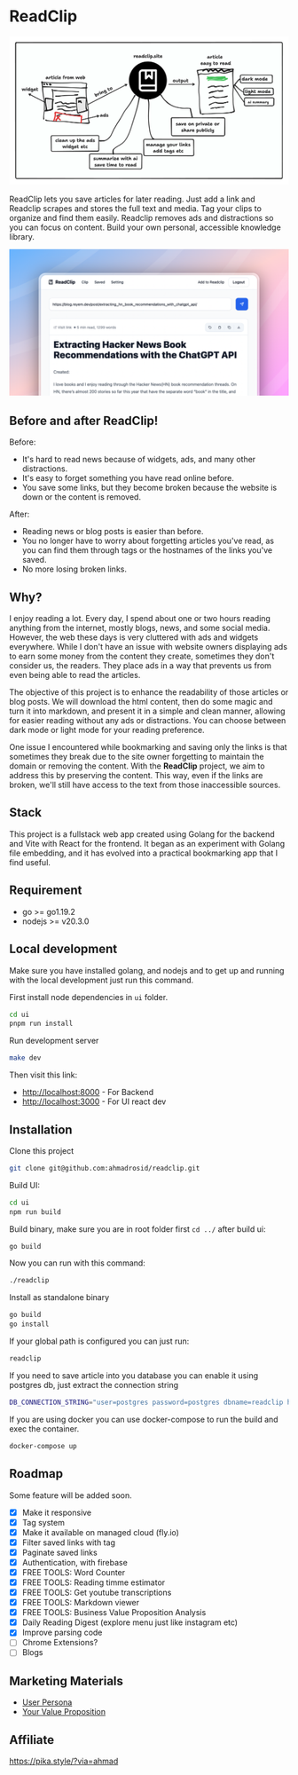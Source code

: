 # ReadClip

![how-it-works](./how-it-works.png)

ReadClip lets you save articles for later reading. Just add a link and Readclip scrapes and stores the full text and media. Tag your clips to organize and find them easily. Readclip removes ads and distractions so you can focus on content. Build your own personal, accessible knowledge library.

![demo](./ui/public/img/readclip.png)

## Before and after ReadClip!

Before:
- It's hard to read news because of widgets, ads, and many other distractions.
- It's easy to forget something you have read online before.
- You save some links, but they become broken because the website is down or the content is removed.

After:

- Reading news or blog posts is easier than before.
- You no longer have to worry about forgetting articles you've read, as you can find them through tags or the hostnames of the links you've saved.
- No more losing broken links.

## Why?

I enjoy reading a lot. Every day, I spend about one or two hours reading anything from the internet, mostly blogs, news, and some social media. However, the web these days is very cluttered with ads and widgets everywhere. While I don't have an issue with website owners displaying ads to earn some money from the content they create, sometimes they don't consider us, the readers. They place ads in a way that prevents us from even being able to read the articles.

The objective of this project is to enhance the readability of those articles or blog posts. We will download the html content, then do some magic and turn it into markdown, and present it in a simple and clean manner, allowing for easier reading without any ads or distractions. You can choose between dark mode or light mode for your reading preference.

One issue I encountered while bookmarking and saving only the links is that sometimes they break due to the site owner forgetting to maintain the domain or removing the content. With the **ReadClip** project, we aim to address this by preserving the content. This way, even if the links are broken, we'll still have access to the text from those inaccessible sources.

## Stack

This project is a fullstack web app created using Golang for the backend and Vite with React for the frontend. It began as an experiment with Golang file embedding, and it has evolved into a practical bookmarking app that I find useful.

## Requirement

- go >= go1.19.2
- nodejs >= v20.3.0

## Local development

Make sure you have installed golang, and nodejs and to get up and running with the local development just run this command.

First install node dependencies in `ui` folder.

```bash
cd ui
pnpm run install
```

Run development server

```bash
make dev
```

Then visit this link:

- [http://localhost:8000](http://localhost:8000) - For Backend
- [http://localhost:3000](http://localhost:3000) - For UI react dev

## Installation

Clone this project

```bash
git clone git@github.com:ahmadrosid/readclip.git
```

Build UI:

```bash
cd ui
npm run build
```

Build binary, make sure you are in root folder first `cd ../` after build ui:

```bash
go build
```

Now you can run with this command:

```bash
./readclip
```

Install as standalone binary

```bash
go build
go install
```

If your global path is configured you can just run:

```bash
readclip
```

If you need to save article into you database you can enable it using postgres db, just extract the connection string

```bash
DB_CONNECTION_STRING="user=postgres password=postgres dbname=readclip host=your-posgres-host sslmode=verify-full"
```

If you are using docker you can use docker-compose to run the build and exec the container.

```bash
docker-compose up
```

## Roadmap

Some feature will be added soon.

- [x] Make it responsive
- [x] Tag system
- [x] Make it available on managed cloud (fly.io)
- [x] Filter saved links with tag
- [x] Paginate saved links
- [x] Authentication, with firebase
- [x] FREE TOOLS: Word Counter
- [x] FREE TOOLS: Reading timme estimator
- [x] FREE TOOLS: Get youtube transcriptions
- [x] FREE TOOLS: Markdown viewer
- [x] FREE TOOLS: Business Value Proposition Analysis
- [x] Daily Reading Digest (explore menu just like instagram etc)
- [x] Improve parsing code
- [ ] Chrome Extensions?
- [ ] Blogs

## Marketing Materials

- [User Persona](https://founderpal.ai/user-persona-generator?persona=1BXO6H4579)
- [Your Value Proposition](https://founderpal.ai/value-proposition-generator?key=Z3KCH7S1AB)

## Affiliate

https://pika.style/?via=ahmad

